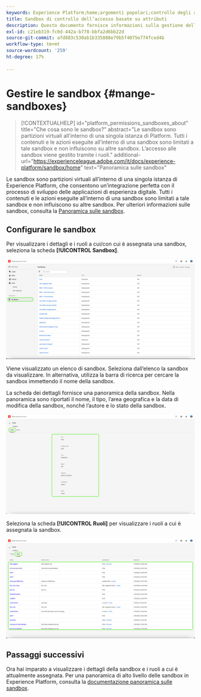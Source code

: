 ```yaml
---
keywords: Experience Platform;home;argomenti popolari;controllo degli accessi;controllo degli accessi basato su attributi;ABAC;;home;popular topic;access control;attribute-based access control;ABAC
title: Sandbox di controllo dell’accesso basate su attributi
description: Questo documento fornisce informazioni sulla gestione delle sandbox tramite l’interfaccia Autorizzazioni in Adobe Experience Cloud
exl-id: c21eb319-fc0d-442a-b778-bbfa2d6bb22d
source-git-commit: afd883c530ab1b335888e79b5f4075e774fced4b
workflow-type: tm+mt
source-wordcount: '259'
ht-degree: 17%

---
```


# Gestire le sandbox {#mange-sandboxes}

>[!CONTEXTUALHELP]
>id="platform_permissions_sandboxes_about"
>title="Che cosa sono le sandbox?"
>abstract="Le sandbox sono partizioni virtuali all’interno di una singola istanza di Platform. Tutti i contenuti e le azioni eseguite all’interno di una sandbox sono limitati a tale sandbox e non influiscono su altre sandbox. L’accesso alle sandbox viene gestito tramite i ruoli."
>additional-url="https://experienceleague.adobe.com/it/docs/experience-platform/sandbox/home" text="Panoramica sulle sandbox"

Le sandbox sono partizioni virtuali all’interno di una singola istanza di Experience Platform, che consentono un’integrazione perfetta con il processo di sviluppo delle applicazioni di esperienza digitale. Tutti i contenuti e le azioni eseguite all’interno di una sandbox sono limitati a tale sandbox e non influiscono su altre sandbox. Per ulteriori informazioni sulle sandbox, consulta la [Panoramica sulle sandbox](../../../sandboxes/home.md).

## Configurare le sandbox

Per visualizzare i dettagli e i ruoli a cui/con cui è assegnata una sandbox, seleziona la scheda **[!UICONTROL Sandbox]**.

![flac-sandboxes-tab](../../images/flac-ui/flac-sandboxes-tab.png)

Viene visualizzato un elenco di sandbox. Seleziona dall’elenco la sandbox da visualizzare. In alternativa, utilizza la barra di ricerca per cercare la sandbox immettendo il nome della sandbox.

La scheda dei dettagli fornisce una panoramica della sandbox. Nella panoramica sono riportati il nome, il tipo, l’area geografica e la data di modifica della sandbox, nonché l’autore e lo stato della sandbox.

![flac-sandboxes-details](../../images/flac-ui/flac-sandboxes-details.png)

Seleziona la scheda **[!UICONTROL Ruoli]** per visualizzare i ruoli a cui è assegnata la sandbox.

![flac-sandboxes-roles](../../images/flac-ui/flac-sandboxes-roles.png)

## Passaggi successivi

Ora hai imparato a visualizzare i dettagli della sandbox e i ruoli a cui è attualmente assegnata. Per una panoramica di alto livello delle sandbox in Experience Platform, consulta la [documentazione panoramica sulle sandbox](../../sanboxes/../ui/overview.md).
